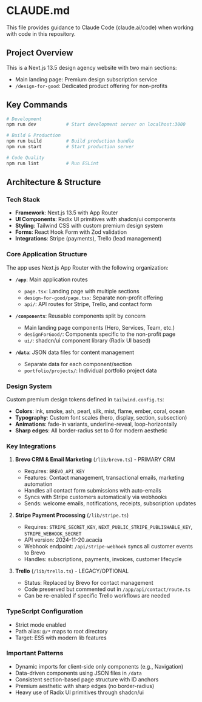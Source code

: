# CLAUDE.md

This file provides guidance to Claude Code (claude.ai/code) when working with code in this repository.

## Project Overview

This is a Next.js 13.5 design agency website with two main sections:
- Main landing page: Premium design subscription service
- `/design-for-good`: Dedicated product offering for non-profits

## Key Commands

```bash
# Development
npm run dev           # Start development server on localhost:3000

# Build & Production
npm run build         # Build production bundle
npm run start         # Start production server

# Code Quality
npm run lint          # Run ESLint
```

## Architecture & Structure

### Tech Stack
- **Framework**: Next.js 13.5 with App Router
- **UI Components**: Radix UI primitives with shadcn/ui components
- **Styling**: Tailwind CSS with custom premium design system
- **Forms**: React Hook Form with Zod validation
- **Integrations**: Stripe (payments), Trello (lead management)

### Core Application Structure

The app uses Next.js App Router with the following organization:

- **`/app`**: Main application routes
  - `page.tsx`: Landing page with multiple sections
  - `design-for-good/page.tsx`: Separate non-profit offering
  - `api/`: API routes for Stripe, Trello, and contact form

- **`/components`**: Reusable components split by concern
  - Main landing page components (Hero, Services, Team, etc.)
  - `designForGood/`: Components specific to the non-profit page
  - `ui/`: shadcn/ui component library (Radix UI based)

- **`/data`**: JSON data files for content management
  - Separate data for each component/section
  - `portfolio/projects/`: Individual portfolio project data

### Design System

Custom premium design tokens defined in `tailwind.config.ts`:
- **Colors**: ink, smoke, ash, pearl, silk, mist, flame, ember, coral, ocean
- **Typography**: Custom font scales (hero, display, section, subsection)
- **Animations**: fade-in variants, underline-reveal, loop-horizontally
- **Sharp edges**: All border-radius set to 0 for modern aesthetic

### Key Integrations

1. **Brevo CRM & Email Marketing** (`/lib/brevo.ts`) - PRIMARY CRM
   - Requires: `BREVO_API_KEY`
   - Features: Contact management, transactional emails, marketing automation
   - Handles all contact form submissions with auto-emails
   - Syncs with Stripe customers automatically via webhooks
   - Sends: welcome emails, notifications, receipts, subscription updates

2. **Stripe Payment Processing** (`/lib/stripe.ts`)
   - Requires: `STRIPE_SECRET_KEY`, `NEXT_PUBLIC_STRIPE_PUBLISHABLE_KEY`, `STRIPE_WEBHOOK_SECRET`
   - API version: 2024-11-20.acacia
   - Webhook endpoint: `/api/stripe-webhook` syncs all customer events to Brevo
   - Handles: subscriptions, payments, invoices, customer lifecycle

3. **Trello** (`/lib/trello.ts`) - LEGACY/OPTIONAL
   - Status: Replaced by Brevo for contact management
   - Code preserved but commented out in `/app/api/contact/route.ts`
   - Can be re-enabled if specific Trello workflows are needed

### TypeScript Configuration

- Strict mode enabled
- Path alias: `@/*` maps to root directory
- Target: ES5 with modern lib features

### Important Patterns

- Dynamic imports for client-side only components (e.g., Navigation)
- Data-driven components using JSON files in `/data`
- Consistent section-based page structure with ID anchors
- Premium aesthetic with sharp edges (no border-radius)
- Heavy use of Radix UI primitives through shadcn/ui
